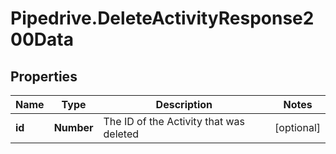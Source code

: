 # Pipedrive.DeleteActivityResponse200Data

## Properties

Name | Type | Description | Notes
------------ | ------------- | ------------- | -------------
**id** | **Number** | The ID of the Activity that was deleted | [optional] 


